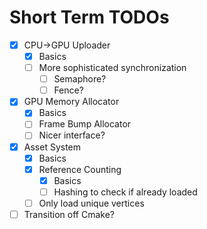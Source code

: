 # Short Term TODOs
- [x] CPU->GPU Uploader
    - [x] Basics
    - [ ] More sophisticated synchronization
        - [ ] Semaphore?
        - [ ] Fence?
- [x] GPU Memory Allocator
    - [x] Basics
    - [ ] Frame Bump Allocator
    - [ ] Nicer interface?
- [x] Asset System
    - [x] Basics
    - [x] Reference Counting
        - [x] Basics
        - [ ] Hashing to check if already loaded
    - [ ] Only load unique vertices
- [ ] Transition off Cmake?
